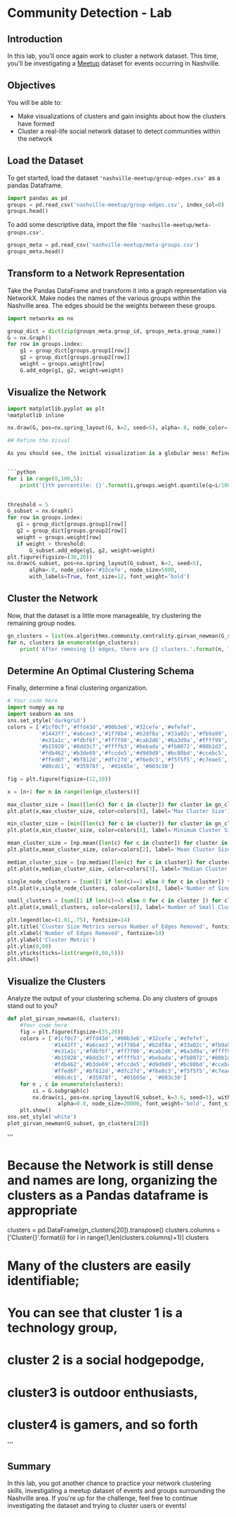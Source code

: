 
# Community Detection - Lab

## Introduction

In this lab, you'll once again work to cluster a network dataset. This time, you'll be investigating a [Meetup](https://www.meetup.com/) dataset for events occurring in Nashville.

## Objectives

You will be able to: 

- Make visualizations of clusters and gain insights about how the clusters have formed 
- Cluster a real-life social network dataset to detect communities within the network  


## Load the Dataset

To get started, load the dataset `'nashville-meetup/group-edges.csv'` as a pandas Dataframe. 


```python
import pandas as pd
groups = pd.read_csv('nashville-meetup/group-edges.csv', index_col=0)
groups.head()
```

To add some descriptive data, import the file `'nashville-meetup/meta-groups.csv'`.


```python
groups_meta = pd.read_csv('nashville-meetup/meta-groups.csv')
groups_meta.head()
```

## Transform to a Network Representation

Take the Pandas DataFrame and transform it into a graph representation via NetworkX. Make nodes the names of the various groups within the Nashville area. The edges should be the weights between these groups.


```python
import networkx as nx

group_dict = dict(zip(groups_meta.group_id, groups_meta.group_name))
G = nx.Graph()
for row in groups.index:
    g1 = group_dict[groups.group1[row]]
    g2 = group_dict[groups.group2[row]]
    weight = groups.weight[row]
    G.add_edge(g1, g2, weight=weight)
```

## Visualize the Network


```python
import matplotlib.pyplot as plt
%matplotlib inline

nx.draw(G, pos=nx.spring_layout(G, k=2, seed=5), alpha=.8, node_color='#32cefe')```

## Refine the Visual

As you should see, the initial visualization is a globular mess! Refine the visualization to better picture the center core of the  network.


```python
for i in range(0,100,5):
    print('{}th percentile: {}'.format(i,groups.weight.quantile(q=i/100)))
 
 ```
 
 ```python
threshold = 5
G_subset = nx.Graph()
for row in groups.index:
    g1 = group_dict[groups.group1[row]]
    g2 = group_dict[groups.group2[row]]
    weight = groups.weight[row]
    if weight > threshold:
        G_subset.add_edge(g1, g2, weight=weight)
plt.figure(figsize=(30,20))
nx.draw(G_subset, pos=nx.spring_layout(G_subset, k=2, seed=5),
        alpha=.8, node_color='#32cefe', node_size=5000,
        with_labels=True, font_size=12, font_weight='bold')
 
 ```
 

## Cluster the Network

Now, that the dataset is a little more manageable, try clustering the remaining group nodes.


```python
gn_clusters = list(nx.algorithms.community.centrality.girvan_newman(G_subset))
for n, clusters in enumerate(gn_clusters):
    print('After removing {} edges, there are {} clusters.'.format(n, len(clusters)))
 ```

## Determine An Optimal Clustering Schema

Finally, determine a final clustering organization.


```python
# Your code here
import numpy as np
import seaborn as sns
sns.set_style('darkgrid')
colors = ['#1cf0c7','#ffd43d','#00b3e6','#32cefe','#efefef',
          '#1443ff','#a6cee3','#1f78b4','#b2df8a','#33a02c','#fb9a99',
          '#e31a1c','#fdbf6f','#ff7f00','#cab2d6','#6a3d9a','#ffff99',
          '#b15928','#8dd3c7','#ffffb3','#bebada','#fb8072','#80b1d3',
          '#fdb462','#b3de69','#fccde5','#d9d9d9','#bc80bd','#ccebc5',
          '#ffed6f','#bf812d','#dfc27d','#f6e8c3','#f5f5f5','#c7eae5',
          '#80cdc1', '#35978f', '#01665e', '#003c30']

fig = plt.figure(figsize=(12,10))

x = [n+1 for n in range(len(gn_clusters))]

max_cluster_size = [max([len(c) for c in cluster]) for cluster in gn_clusters]
plt.plot(x,max_cluster_size, color=colors[0], label='Max Cluster Size')

min_cluster_size = [min([len(c) for c in cluster]) for cluster in gn_clusters]
plt.plot(x,min_cluster_size, color=colors[1], label='Minimum Cluster Size')

mean_cluster_size = [np.mean([len(c) for c in cluster]) for cluster in gn_clusters]
plt.plot(x,mean_cluster_size, color=colors[2], label='Mean Cluster Size')

median_cluster_size = [np.median([len(c) for c in cluster]) for cluster in gn_clusters]
plt.plot(x,median_cluster_size, color=colors[3], label='Median Cluster Size')

single_node_clusters = [sum([1 if len(c)==1 else 0 for c in cluster]) for cluster in gn_clusters]
plt.plot(x,single_node_clusters, color=colors[6], label='Number of Single Node Clusters')

small_clusters = [sum([1 if len(c)<=5 else 0 for c in cluster ]) for cluster in gn_clusters]
plt.plot(x,small_clusters, color=colors[5], label='Number of Small Clusters (5 or less nodes)')

plt.legend(loc=(1.01,.75), fontsize=14)
plt.title('Cluster Size Metrics versus Number of Edges Removed', fontsize=14)
plt.xlabel('Number of Edges Removed', fontsize=14)
plt.ylabel('Cluster Metric')
plt.ylim(0,80)
plt.yticks(ticks=list(range(0,80,5)))
plt.show()
```

## Visualize the Clusters

Analyze the output of your clustering schema. Do any clusters of groups stand out to you?


```python
def plot_girvan_newman(G, clusters):
    #Your code here
    fig = plt.figure(figsize=(35,20))
    colors = ['#1cf0c7','#ffd43d','#00b3e6','#32cefe','#efefef',
              '#1443ff','#a6cee3','#1f78b4','#b2df8a','#33a02c','#fb9a99',
              '#e31a1c','#fdbf6f','#ff7f00','#cab2d6','#6a3d9a','#ffff99',
              '#b15928','#8dd3c7','#ffffb3','#bebada','#fb8072','#80b1d3',
              '#fdb462','#b3de69','#fccde5','#d9d9d9','#bc80bd','#ccebc5',
              '#ffed6f','#bf812d','#dfc27d','#f6e8c3','#f5f5f5','#c7eae5',
              '#80cdc1', '#35978f', '#01665e', '#003c30']
    for n , c in enumerate(clusters):
        ci = G.subgraph(c)
        nx.draw(ci, pos=nx.spring_layout(G_subset, k=3.6, seed=3), with_labels=True, node_color=colors[n],
                alpha=0.8, node_size=20000, font_weight='bold', font_size=20)
    plt.show()
sns.set_style('white')
plot_girvan_newman(G_subset, gn_clusters[20])
```
'''
# Because the Network is still dense and names are long, organizing the clusters as a Pandas dataframe is appropriate
clusters = pd.DataFrame(gn_clusters[20]).transpose()
clusters.columns = ['Cluster{}'.format(i) for i in range(1,len(clusters.columns)+1)]
clusters

# Many of the clusters are easily identifiable;
# You can see that cluster 1 is a technology group,
# cluster 2 is a social hodgepodge,
# cluster3 is outdoor enthusiasts,
# cluster4 is gamers, and so forth
'''
## Summary

In this lab, you got another chance to practice your network clustering skills, investigating a meetup dataset of events and groups surrounding the Nashville area. If you're up for the challenge, feel free to continue investigating the dataset and trying to cluster users or events!                                                                                                                                                               
